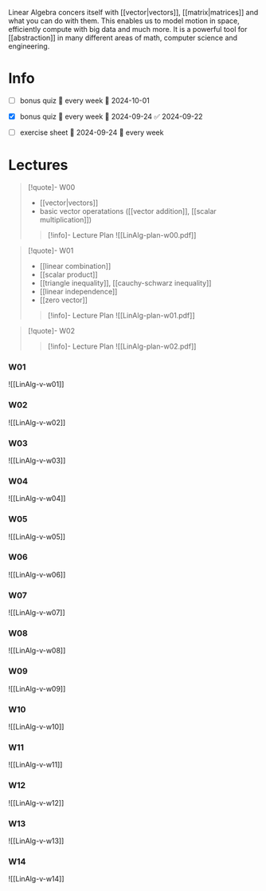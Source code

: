 
Linear Algebra concers itself with [[vector|vectors]], [[matrix|matrices]] and what you can do with them. This enables us to model motion in space, efficiently compute with big data and much more. It is a powerful tool for [[abstraction]] in many different areas of math, computer science and engineering.


# Info

- [ ] bonus quiz 🔁 every week 📅 2024-10-01
- [x] bonus quiz 🔁 every week 📅 2024-09-24 ✅ 2024-09-22
- [ ] exercise sheet 📅 2024-09-24 🔁 every week 


# Lectures

> [!quote]- W00
> 
> - [[vector|vectors]]
> - basic vector operatations ([[vector addition]], [[scalar multiplication]])
>   
> > [!info]- Lecture Plan
> > ![[LinAlg-plan-w00.pdf]]

> [!quote]- W01
> 
> - [[linear combination]]
> - [[scalar product]]
> - [[triangle inequality]], [[cauchy-schwarz inequality]]
> - [[linear independence]]
> - [[zero vector]]
> 
> > [!info]- Lecture Plan
 > > ![[LinAlg-plan-w01.pdf]]

> [!quote]- W02
> 
> 
> 
> > [!info]- Lecture Plan
> > ![[LinAlg-plan-w02.pdf]]


### W01
![[LinAlg-v-w01]]

### W02
![[LinAlg-v-w02]]

### W03
![[LinAlg-v-w03]]

### W04
![[LinAlg-v-w04]]

### W05
![[LinAlg-v-w05]]

### W06
![[LinAlg-v-w06]]

### W07
![[LinAlg-v-w07]]

### W08
![[LinAlg-v-w08]]

### W09
![[LinAlg-v-w09]]

### W10
![[LinAlg-v-w10]]

### W11
![[LinAlg-v-w11]]

### W12
![[LinAlg-v-w12]]

### W13
![[LinAlg-v-w13]]

### W14
![[LinAlg-v-w14]]

